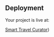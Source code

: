 



## Deployment

Your project is live at:

[Smart Travel Curator](https://smartertravelcurator.netlify.app/))

